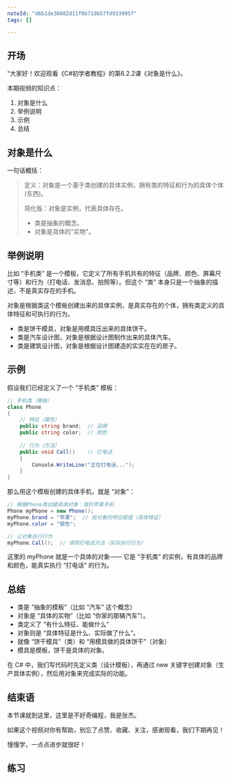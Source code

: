 ```yaml
---
noteId: "d6b1de30802d11f0b719b57fd933995f"
tags: []

---
```

## **开场**  
“大家好！欢迎观看《C#初学者教程》的第6.2.2课《对象是什么》。

本期视频的知识点：

1. 对象是什么
2. 举例说明
3. 示例
4. 总结


## 对象是什么

一句话概括：

> 定义：对象是一个基于类创建的具体实例，拥有类的特征和行为的具体个体(东西)。
>
> 简化版：对象是实例，代表具体存在。
> 
> - 类是抽象的概念。
> - 对象是具体的"实物"。

## 举例说明

比如 “手机类” 是一个模板，它定义了所有手机共有的特征（品牌、颜色、屏幕尺寸等）和行为（打电话、发消息、拍照等）。但这个 “类” 本身只是一个抽象的描述，不是真实存在的手机。

对象是根据类这个模板创建出来的具体实例，是真实存在的个体，拥有类定义的具体特征和可执行的行为。

- 类是饼干模具，对象是用模具压出来的具体饼干。
- 类是汽车设计图，对象是根据设计图制作出来的具体汽车。
- 类是建筑设计图，对象是根据设计图建造的实实在在的房子。


## 示例

假设我们已经定义了一个 “手机类” 模板：

```c# linenums="1"
// 手机类（模板）
class Phone
{
    // 特征（属性）
    public string brand;  // 品牌
    public string color;  // 颜色
    
    // 行为（方法）
    public void Call()    // 打电话
    {
        Console.WriteLine("正在打电话...");
    }
}
```

那么用这个模板创建的具体手机，就是 “对象”：

```c# linenums="1"
// 根据Phone类创建具体对象：我的苹果手机
Phone myPhone = new Phone();
myPhone.brand = "苹果";  // 给对象的特征赋值（具体特征）
myPhone.color = "银色";

// 让对象执行行为
myPhone.Call();  // 调用打电话方法（实际执行行为）
```

这里的 myPhone 就是一个具体的对象—— 它是 “手机类” 的实例，有具体的品牌和颜色，能真实执行 “打电话” 的行为。

## 总结

- 类是 “抽象的模板”（比如 “汽车” 这个概念）
- 对象是 “具体的实物”（比如 “你家的那辆汽车”）。
- 类定义了 “有什么特征、能做什么”
- 对象则是 “具体特征是什么、实际做了什么”。
- 就像 “饼干模具”（类）和 “用模具做的具体饼干”（对象）
- 模具是模板，饼干是具体的对象。

在 C# 中，我们写代码时先定义类（设计模板），再通过 new 关键字创建对象（生产具体实例），然后用对象来完成实际的功能。

## 结束语

本节课就到这里，这里是不好奇编程，我是张杰。

如果这个视频对你有帮助，别忘了点赞、收藏、关注，感谢观看，我们下期再见！

慢慢学，一点点进步就很好！

## 练习